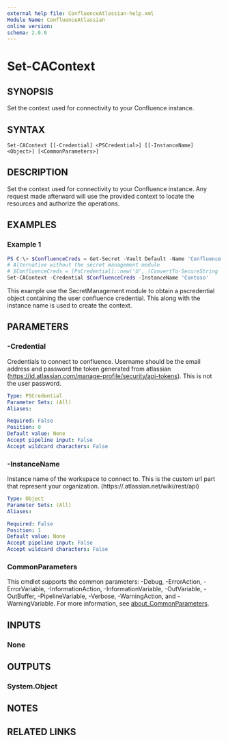 ```yaml
---
external help file: ConfluenceAtlassian-help.xml
Module Name: ConfluenceAtlassian
online version:
schema: 2.0.0
---
```


# Set-CAContext

## SYNOPSIS
Set the context used for connectivity to your Confluence instance.

## SYNTAX

```
Set-CAContext [[-Credential] <PSCredential>] [[-InstanceName] <Object>] [<CommonParameters>]
```

## DESCRIPTION
Set the context used for connectivity to your Confluence instance. Any request made afterward will use the provided context to locate the resources and authorize the operations.

## EXAMPLES

### Example 1
```powershell
PS C:\> $ConfluenceCreds = Get-Secret -Vault Default -Name 'Confluence' # PSCredential object
# Alternative without the secret management module
# $ConfluenceCreds = [PsCredential]::new('U', (ConvertTo-SecureString 'SomeSecret' -AsPlainText -Force))
Set-CAContext -Credential $ConfluenceCreds -InstanceName 'Contoso'
```

This example use the SecretManagement module to obtain a pscredential object containing the user confluence credential. This along with the instance name is used to create the context.

## PARAMETERS

### -Credential
Credentials to connect to confluence. Username should be the email address and password the token generated from atlassian (https://id.atlassian.com/manage-profile/security/api-tokens). This is not the user password.

```yaml
Type: PSCredential
Parameter Sets: (All)
Aliases:

Required: False
Position: 0
Default value: None
Accept pipeline input: False
Accept wildcard characters: False
```

### -InstanceName
Instance name of the workspace to connect to. This is the custom url part that represent your organization. (https://<InstanceName>.atlassian.net/wiki/rest/api)

```yaml
Type: Object
Parameter Sets: (All)
Aliases:

Required: False
Position: 1
Default value: None
Accept pipeline input: False
Accept wildcard characters: False
```

### CommonParameters
This cmdlet supports the common parameters: -Debug, -ErrorAction, -ErrorVariable, -InformationAction, -InformationVariable, -OutVariable, -OutBuffer, -PipelineVariable, -Verbose, -WarningAction, and -WarningVariable. For more information, see [about_CommonParameters](http://go.microsoft.com/fwlink/?LinkID=113216).

## INPUTS

### None

## OUTPUTS

### System.Object
## NOTES

## RELATED LINKS
